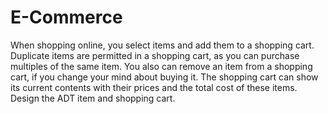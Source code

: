 # E-Commerce

When shopping online, you select items and add them to a shopping cart. Duplicate items
are permitted in a shopping cart, as you can purchase multiples of the same item. You
also can remove an item from a shopping cart, if you change your mind about buying it.
The shopping cart can show its current contents with their prices and the total cost of
these items. Design the ADT item and shopping cart.
